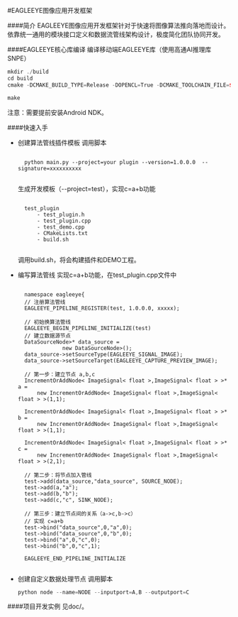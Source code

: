 #EAGLEEYE图像应用开发框架

####简介
EAGLEEYE图像应用开发框架针对于快速将图像算法推向落地而设计。依靠统一通用的模块接口定义和数据流管线架构设计，极度简化团队协同开发。

####EAGLEEYE核心库编译
编译移动端EAGLEEYE库（使用高通AI推理库SNPE）
```c++
mkdir ./build
cd build
cmake -DCMAKE_BUILD_TYPE=Release -DOPENCL=True -DCMAKE_TOOLCHAIN_FILE=${ANDROID_NDK_HOME}/build/cmake/android.toolchain.cmake -DANDROID_ABI=arm64-v8a -DNN_ENGINE=snpe -DSNPE_PATH=YOUR SNPE FOLDER/snpe-1.35.0.698/ -DANDROID_STL=c++_shared -DANDROID_NATIVE_API_LEVEL=android-23 ..

make
```

注意：需要提前安装Android NDK。

####快速入手
* 创建算法管线插件模板
    调用脚本
    <pre><code>
    python main.py --project=your plugin --version=1.0.0.0  --signature=xxxxxxxxxx
    </code></pre>

    生成开发模板（--project=test），实现c=a+b功能
    <pre><code>
    test_plugin
        - test_plugin.h
        - test_plugin.cpp
        - test_demo.cpp
        - CMakeLists.txt
        - build.sh
    </code></pre>
    调用build.sh，将会构建插件和DEMO工程。

* 编写算法管线
    实现c=a+b功能，在test_plugin.cpp文件中
    <pre><code>
    namespace eagleeye{
    // 注册算法管线
    EAGLEEYE_PIPELINE_REGISTER(test, 1.0.0.0, xxxxx);
    
    // 初始换算法管线
    EAGLEEYE_BEGIN_PIPELINE_INITIALIZE(test)
    // 建立数据源节点
    DataSourceNode<ImageSignal<float>>* data_source = 
                new DataSourceNode<ImageSignal<float>>();
    data_source->setSourceType(EAGLEEYE_SIGNAL_IMAGE);
    data_source->setSourceTarget(EAGLEEYE_CAPTURE_PREVIEW_IMAGE);
    
    // 第一步：建立节点 a,b,c
    IncrementOrAddNode< ImageSignal< float >,ImageSignal< float > >* a = 
        new IncrementOrAddNode< ImageSignal< float >,ImageSignal< float > >(1,1);
    
    IncrementOrAddNode< ImageSignal< float >,ImageSignal< float > >* b = 
        new IncrementOrAddNode< ImageSignal< float >,ImageSignal< float > >(1,1);
    
    IncrementOrAddNode< ImageSignal< float >,ImageSignal< float > >* c = 
        new IncrementOrAddNode< ImageSignal< float >,ImageSignal< float > >(2,1);
    
    // 第二步：将节点加入管线
    test->add(data_source,"data_source", SOURCE_NODE);
    test->add(a,"a");
    test->add(b,"b");
    test->add(c,"c", SINK_NODE);
    
    // 第三步：建立节点间的关系（a->c,b->c）
    // 实现 c=a+b
    test->bind("data_source",0,"a",0);
    test->bind("data_source",0,"b",0);
    test->bind("a",0,"c",0);
    test->bind("b",0,"c",1);
    
    EAGLEEYE_END_PIPELINE_INITIALIZE
    </code></pre>
* 创建自定义数据处理节点
    调用脚本
    ```c++
    python node --name=NODE --inputport=A,B --outputport=C 
    ```
    

####项目开发实例
见doc/。